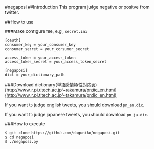 #negaposi
##Introduction
This program judge negative or positve from twitter.


##How to use

###Make configure file, e.g., `secret.ini`

```
[oauth]
consumer_key = your_consumer_key
consumer_secret = your_consumer_secret

access_token = your_access_token
access_token_secret = your_access_token_secret
  
[negaposi]
dict = your_dictionary_path
```

###Download dictionary(単語感情極性対応表)
[http://www.lr.pi.titech.ac.jp/~takamura/pndic_en.html](http://www.lr.pi.titech.ac.jp/~takamura/pndic_en.html)

If you want to judge english tweets, you should download `pn_en.dic`.

If you want to judge japanese tweets, you should download `pn_ja.dic`.



###How to execute

```
$ git clone https://github.com/daguniko/negaposi.git
$ cd negaposi
$ ./negaposi.py
```
